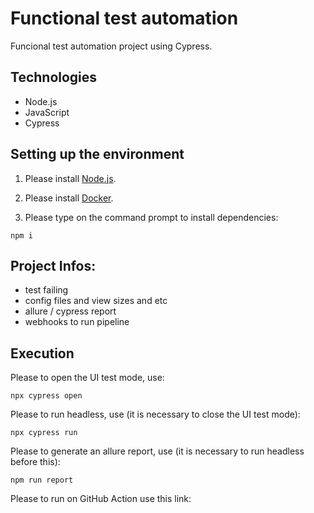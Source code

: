 # Functional test automation

Funcional test automation project using Cypress.

## Technologies 

- Node.js
- JavaScript
- Cypress

## Setting up the environment 

1. Please install [Node.js](https://nodejs.org/en/download/).

2. Please install [Docker](https://www.docker.com/get-started).

3. Please type on the command prompt to install dependencies:
```
npm i 
```


## Project Infos:

- test failing 
- config files and view sizes and etc
- allure  /  cypress report
- webhooks to run pipeline



## Execution

Please to open the UI test mode, use: 
```
npx cypress open
```

Please to run headless, use (it is necessary to close the UI test mode): 
```
npx cypress run
```

Please to generate an allure report, use (it is necessary to run headless before this):
```
npm run report
```

Please to run on GitHub Action use this link:

